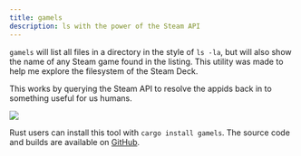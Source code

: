 ```yaml
---
title: gamels
description: ls with the power of the Steam API
---
```


`gamels` will list all files in a directory in the style of `ls -la`, but will also show the name of any Steam game found in the listing. This utility was made to help me explore the filesystem of the Steam Deck.

This works by querying the Steam API to resolve the appids back in to something useful for us humans.

![](/images/software/apps/gamels/screenshot.png)

Rust users can install this tool with `cargo install gamels`. The source code and builds are available on [GitHub](https://github.com/ewpratten/gamels).
